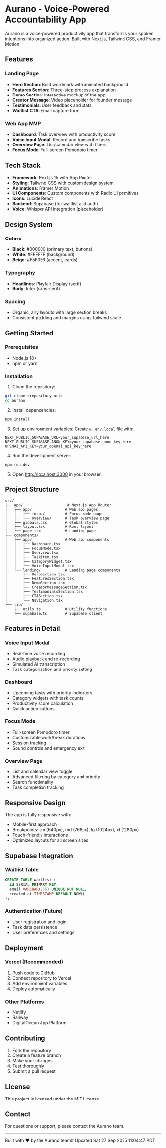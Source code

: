 # Aurano - Voice-Powered Accountability App

Aurano is a voice-powered productivity app that transforms your spoken intentions into organized action. Built with Next.js, Tailwind CSS, and Framer Motion.

## Features

### Landing Page
- **Hero Section**: Bold wordmark with animated background
- **Features Section**: Three-step process explanation
- **Demo Section**: Interactive mockup of the app
- **Creator Message**: Video placeholder for founder message
- **Testimonials**: User feedback and stats
- **Waitlist CTA**: Email capture form

### Web App MVP
- **Dashboard**: Task overview with productivity score
- **Voice Input Modal**: Record and transcribe tasks
- **Overview Page**: List/calendar view with filters
- **Focus Mode**: Full-screen Pomodoro timer

## Tech Stack

- **Framework**: Next.js 15 with App Router
- **Styling**: Tailwind CSS with custom design system
- **Animations**: Framer Motion
- **UI Components**: Custom components with Radix UI primitives
- **Icons**: Lucide React
- **Backend**: Supabase (for waitlist and auth)
- **Voice**: Whisper API integration (placeholder)

## Design System

### Colors
- **Black**: #000000 (primary text, buttons)
- **White**: #FFFFFF (background)
- **Beige**: #F5F0E6 (accent, cards)

### Typography
- **Headlines**: Playfair Display (serif)
- **Body**: Inter (sans-serif)

### Spacing
- Organic, airy layouts with large section breaks
- Consistent padding and margins using Tailwind scale

## Getting Started

### Prerequisites
- Node.js 18+ 
- npm or yarn

### Installation

1. Clone the repository:
```bash
git clone <repository-url>
cd aurano
```

2. Install dependencies:
```bash
npm install
```

3. Set up environment variables:
Create a `.env.local` file with:
```env
NEXT_PUBLIC_SUPABASE_URL=your_supabase_url_here
NEXT_PUBLIC_SUPABASE_ANON_KEY=your_supabase_anon_key_here
OPENAI_API_KEY=your_openai_api_key_here
```

4. Run the development server:
```bash
npm run dev
```

5. Open [http://localhost:3000](http://localhost:3000) in your browser.

## Project Structure

```
src/
├── app/                    # Next.js App Router
│   ├── app/               # Web app pages
│   │   ├── focus/         # Focus mode page
│   │   └── overview/      # Task overview page
│   ├── globals.css        # Global styles
│   ├── layout.tsx         # Root layout
│   └── page.tsx           # Landing page
├── components/
│   ├── app/               # Web app components
│   │   ├── Dashboard.tsx
│   │   ├── FocusMode.tsx
│   │   ├── Overview.tsx
│   │   ├── TaskItem.tsx
│   │   ├── CategoryWidget.tsx
│   │   └── VoiceInputModal.tsx
│   └── landing/           # Landing page components
│       ├── HeroSection.tsx
│       ├── FeaturesSection.tsx
│       ├── DemoSection.tsx
│       ├── CreatorMessageSection.tsx
│       ├── TestimonialsSection.tsx
│       ├── CTASection.tsx
│       └── Navigation.tsx
└── lib/
    ├── utils.ts           # Utility functions
    └── supabase.ts        # Supabase client
```

## Features in Detail

### Voice Input Modal
- Real-time voice recording
- Audio playback and re-recording
- Simulated AI transcription
- Task categorization and priority setting

### Dashboard
- Upcoming tasks with priority indicators
- Category widgets with task counts
- Productivity score calculation
- Quick action buttons

### Focus Mode
- Full-screen Pomodoro timer
- Customizable work/break durations
- Session tracking
- Sound controls and emergency exit

### Overview Page
- List and calendar view toggle
- Advanced filtering by category and priority
- Search functionality
- Task completion tracking

## Responsive Design

The app is fully responsive with:
- Mobile-first approach
- Breakpoints: sm (640px), md (768px), lg (1024px), xl (1280px)
- Touch-friendly interactions
- Optimized layouts for all screen sizes

## Supabase Integration

### Waitlist Table
```sql
CREATE TABLE waitlist (
  id SERIAL PRIMARY KEY,
  email VARCHAR(255) UNIQUE NOT NULL,
  created_at TIMESTAMP DEFAULT NOW()
);
```

### Authentication (Future)
- User registration and login
- Task data persistence
- User preferences and settings

## Deployment

### Vercel (Recommended)
1. Push code to GitHub
2. Connect repository to Vercel
3. Add environment variables
4. Deploy automatically

### Other Platforms
- Netlify
- Railway
- DigitalOcean App Platform

## Contributing

1. Fork the repository
2. Create a feature branch
3. Make your changes
4. Test thoroughly
5. Submit a pull request

## License

This project is licensed under the MIT License.

## Contact

For questions or support, please contact the Aurano team.

---

Built with ❤️ by the Aurano team# Updated Sat 27 Sep 2025 11:04:47 PDT
